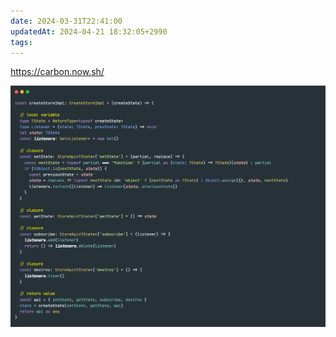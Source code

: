 ```yaml
---
date: 2024-03-31T22:41:00
updatedAt: 2024-04-21 18:32:05+2990
tags: 
---
```

https://carbon.now.sh/

![Pasted image 20240119224729](real-resource-image/Pasted%20image%2020240119224729.png)
